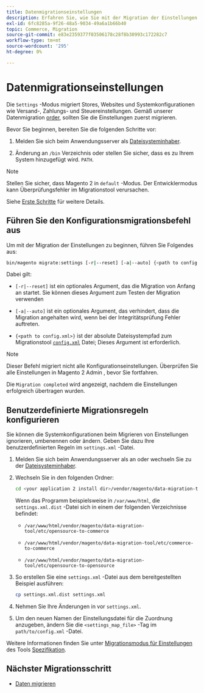 ```yaml
---
title: Datenmigrationseinstellungen
description: Erfahren Sie, wie Sie mit der Migration der Einstellungen von Magento 1 zu Magento 2 beginnen. [!DNL Data Migration Tool].
exl-id: 6fc8285a-9f26-48a5-9034-49a6a1b66b40
topic: Commerce, Migration
source-git-commit: e83e2359377f03506178c28f8b30993c172282c7
workflow-type: tm+mt
source-wordcount: '295'
ht-degree: 0%

---
```


# Datenmigrationseinstellungen

Die `Settings` -Modus migriert Stores, Websites und Systemkonfigurationen wie Versand-, Zahlungs- und Steuereinstellungen. Gemäß unserer Datenmigration [order](overview.md#migration-order), sollten Sie die Einstellungen zuerst migrieren.

Bevor Sie beginnen, bereiten Sie die folgenden Schritte vor:

1. Melden Sie sich beim Anwendungsserver als [Dateisysteminhaber](../../../installation/prerequisites/file-system/overview.md).

1. Änderung an `/bin` Verzeichnis oder stellen Sie sicher, dass es zu Ihrem System hinzugefügt wird. `PATH`.

>[!NOTE]
>
>Stellen Sie sicher, dass Magento 2 in `default` -Modus. Der Entwicklermodus kann Überprüfungsfehler im Migrationstool verursachen.


Siehe [Erste Schritte](overview.md#first-steps) für weitere Details.

## Führen Sie den Konfigurationsmigrationsbefehl aus

Um mit der Migration der Einstellungen zu beginnen, führen Sie Folgendes aus:

```bash
bin/magento migrate:settings [-r|--reset] [-a|--auto] {<path to config.xml>}
```

Dabei gilt:

* `[-r|--reset]` ist ein optionales Argument, das die Migration von Anfang an startet. Sie können dieses Argument zum Testen der Migration verwenden

* `[-a|--auto]` ist ein optionales Argument, das verhindert, dass die Migration angehalten wird, wenn bei der Integritätsprüfung Fehler auftreten.

* `{<path to config.xml>}` ist der absolute Dateisystempfad zum Migrationstool [`config.xml`](../configure.md#configure-migration-in-vendor-folder) Datei; Dieses Argument ist erforderlich.

>[!NOTE]
>
>Dieser Befehl migriert nicht alle Konfigurationseinstellungen. Überprüfen Sie alle Einstellungen in Magento 2 Admin , bevor Sie fortfahren.


Die `Migration completed` wird angezeigt, nachdem die Einstellungen erfolgreich übertragen wurden.

## Benutzerdefinierte Migrationsregeln konfigurieren

Sie können die Systemkonfigurationen beim Migrieren von Einstellungen ignorieren, umbenennen oder ändern. Geben Sie dazu Ihre benutzerdefinierten Regeln im `settings.xml` -Datei.

1. Melden Sie sich beim Anwendungsserver als an oder wechseln Sie zu der [Dateisysteminhaber](../../../installation/prerequisites/file-system/overview.md).

1. Wechseln Sie in den folgenden Ordner:

   ```bash
   cd <your application 2 install dir>/vendor/magento/data-migration-tool/etc/<edition-to-edition>
   ```

   Wenn das Programm beispielsweise in `/var/www/html`, die `settings.xml.dist` -Datei sich in einem der folgenden Verzeichnisse befindet:

   * `/var/www/html/vendor/magento/data-migration-tool/etc/opensource-to-commerce`

   * `/var/www/html/vendor/magento/data-migration-tool/etc/commerce-to-commerce`

   * `/var/www/html/vendor/magento/data-migration-tool/etc/opensource-to-opensource`

1. So erstellen Sie eine `settings.xml` -Datei aus dem bereitgestellten Beispiel ausführen:

   ```bash
   cp settings.xml.dist settings.xml
   ```

1. Nehmen Sie Ihre Änderungen in vor `settings.xml`.

1. Um den neuen Namen der Einstellungsdatei für die Zuordnung anzugeben, ändern Sie die `<settings_map_file>` -Tag im `path/to/config.xml` -Datei.

Weitere Informationen finden Sie unter [Migrationsmodus für Einstellungen](../technical-specification.md#settings-migration-mode) des Tools [Spezifikation](../technical-specification.md).

## Nächster Migrationsschritt

* [Daten migrieren](data.md)
